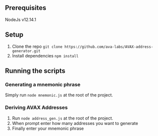 

## Prerequisites

NodeJs v12.14.1

## Setup

1) Clone the repo `git clone https://github.com/ava-labs/AVAX-address-generator.git`
2) Install dependencies `npm install`

## Running the scripts


### Generating a mnemonic phrase
Simply run `node mnemonic.js` at the root of the project.

### Deriving AVAX Addresses
1) Run `node address_gen.js` at the root of the project.
2) When prompt enter how many addresses you want to generate
3) Finally enter your mnemonic phrase
